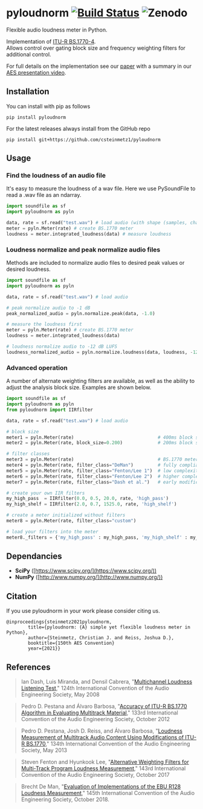 # pyloudnorm  [![Build Status](https://travis-ci.org/csteinmetz1/pyloudnorm.svg?branch=master)](https://travis-ci.org/csteinmetz1/pyloudnorm) ![Zenodo](https://zenodo.org/badge/DOI/10.5281/zenodo.3551801.svg)
Flexible audio loudness meter in Python. 

Implementation of [ITU-R BS.1770-4](https://www.itu.int/dms_pubrec/itu-r/rec/bs/R-REC-BS.1770-4-201510-I!!PDF-E.pdf). <br/>
Allows control over gating block size and frequency weighting filters for additional control. 

For full details on the implementation see our [paper](https://csteinmetz1.github.io/pyloudnorm-eval/paper/pyloudnorm_preprint.pdf) with a summary in our [AES presentation video](https://www.youtube.com/watch?v=krSJpQ3d4gE).

## Installation
You can install with pip as follows
```
pip install pyloudnorm
```

For the latest releases always install from the GitHub repo
```
pip install git+https://github.com/csteinmetz1/pyloudnorm
```
## Usage

### Find the loudness of an audio file
It's easy to measure the loudness of a wav file. 
Here we use PySoundFile to read a .wav file as an ndarray.
```python
import soundfile as sf
import pyloudnorm as pyln

data, rate = sf.read("test.wav") # load audio (with shape (samples, channels))
meter = pyln.Meter(rate) # create BS.1770 meter
loudness = meter.integrated_loudness(data) # measure loudness
```

### Loudness normalize and peak normalize audio files
Methods are included to normalize audio files to desired peak values or desired loudness.
```python
import soundfile as sf
import pyloudnorm as pyln

data, rate = sf.read("test.wav") # load audio

# peak normalize audio to -1 dB
peak_normalized_audio = pyln.normalize.peak(data, -1.0)

# measure the loudness first 
meter = pyln.Meter(rate) # create BS.1770 meter
loudness = meter.integrated_loudness(data)

# loudness normalize audio to -12 dB LUFS
loudness_normalized_audio = pyln.normalize.loudness(data, loudness, -12.0)
```

### Advanced operation
A number of alternate weighting filters are available, as well as the ability to adjust the analysis block size. 
Examples are shown below.
```python
import soundfile as sf
import pyloudnorm as pyln
from pyloudnorm import IIRfilter

data, rate = sf.read("test.wav") # load audio

# block size
meter1 = pyln.Meter(rate)                               # 400ms block size
meter2 = pyln.Meter(rate, block_size=0.200)             # 200ms block size

# filter classes
meter3 = pyln.Meter(rate)                               # BS.1770 meter
meter4 = pyln.Meter(rate, filter_class="DeMan")         # fully compliant filters  
meter5 = pyln.Meter(rate, filter_class="Fenton/Lee 1")  # low complexity improvement by Fenton and Lee
meter6 = pyln.Meter(rate, filter_class="Fenton/Lee 2")  # higher complexity improvement by Fenton and Lee
meter7 = pyln.Meter(rate, filter_class="Dash et al.")   # early modification option

# create your own IIR filters
my_high_pass  = IIRfilter(0.0, 0.5, 20.0, rate, 'high_pass')
my_high_shelf = IIRfilter(2.0, 0.7, 1525.0, rate, 'high_shelf')

# create a meter initialized without filters
meter8 = pyln.Meter(rate, filter_class="custom")

# load your filters into the meter
meter8._filters = {'my_high_pass' : my_high_pass, 'my_high_shelf' : my_high_shelf}

```

## Dependancies
- **SciPy** ([https://www.scipy.org/](https://www.scipy.org/))
- **NumPy** ([http://www.numpy.org/](http://www.numpy.org/))


## Citation
If you use pyloudnorm in your work please consider citing us.
```
@inproceedings{steinmetz2021pyloudnorm,
        title={pyloudnorm: {A} simple yet flexible loudness meter in Python},
        author={Steinmetz, Christian J. and Reiss, Joshua D.},
        booktitle={150th AES Convention}
        year={2021}}
```

## References

> Ian Dash, Luis Miranda, and Densil Cabrera, "[Multichannel Loudness Listening Test](http://www.aes.org/e-lib/browse.cfm?elib=14581),"
> 124th International Convention of the Audio Engineering Society, May 2008

> Pedro D. Pestana and Álvaro Barbosa, "[Accuracy of ITU-R BS.1770 Algorithm in Evaluating Multitrack Material](http://www.aes.org/e-lib/online/browse.cfm?elib=16608),"
> 133rd International Convention of the Audio Engineering Society, October 2012

> Pedro D. Pestana, Josh D. Reiss, and Álvaro Barbosa, "[Loudness Measurement of Multitrack Audio Content Using Modifications of ITU-R BS.1770](http://www.aes.org/e-lib/browse.cfm?elib=16714),"
> 134th International Convention of the Audio Engineering Society, May 2013

> Steven Fenton and Hyunkook Lee, "[Alternative Weighting Filters for Multi-Track Program Loudness Measurement](http://www.aes.org/e-lib/browse.cfm?elib=19215),"
> 143rd International Convention of the Audio Engineering Society, October 2017

> Brecht De Man, "[Evaluation of Implementations of the EBU R128 Loudness Measurement](http://www.aes.org/e-lib/browse.cfm?elib=19790)," 
> 145th International Convention of the Audio Engineering Society, October 2018. 

